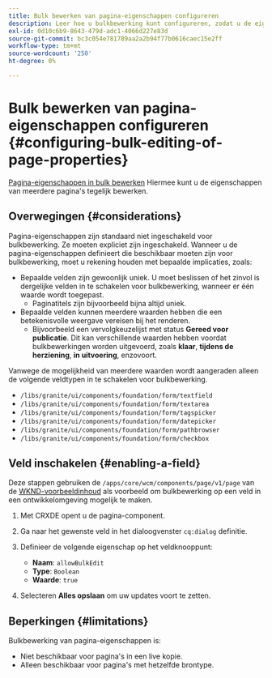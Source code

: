 ```yaml
---
title: Bulk bewerken van pagina-eigenschappen configureren
description: Leer hoe u bulkbewerking kunt configureren, zodat u de eigenschappen van meerdere pagina's tegelijk kunt bewerken.
exl-id: 0d10c6b9-8643-479d-adc1-4066d227e83d
source-git-commit: bc3c054e781789aa2a2b94f77b0616caec15e2ff
workflow-type: tm+mt
source-wordcount: '250'
ht-degree: 0%

---
```


# Bulk bewerken van pagina-eigenschappen configureren {#configuring-bulk-editing-of-page-properties}

[Pagina-eigenschappen in bulk bewerken](/help/sites-cloud/authoring/fundamentals/page-properties.md#from-the-sites-console-multiple-pages) Hiermee kunt u de eigenschappen van meerdere pagina&#39;s tegelijk bewerken.

## Overwegingen {#considerations}

Pagina-eigenschappen zijn standaard niet ingeschakeld voor bulkbewerking. Ze moeten expliciet zijn ingeschakeld. Wanneer u de pagina-eigenschappen definieert die beschikbaar moeten zijn voor bulkbewerking, moet u rekening houden met bepaalde implicaties, zoals:

* Bepaalde velden zijn gewoonlijk uniek. U moet beslissen of het zinvol is dergelijke velden in te schakelen voor bulkbewerking, wanneer er één waarde wordt toegepast.
   * Paginatitels zijn bijvoorbeeld bijna altijd uniek.
* Bepaalde velden kunnen meerdere waarden hebben die een betekenisvolle weergave vereisen bij het renderen.
   * Bijvoorbeeld een vervolgkeuzelijst met status **Gereed voor publicatie**. Dit kan verschillende waarden hebben voordat bulkbewerkingen worden uitgevoerd, zoals **klaar**, **tijdens de herziening**, **in uitvoering**, enzovoort.

Vanwege de mogelijkheid van meerdere waarden wordt aangeraden alleen de volgende veldtypen in te schakelen voor bulkbewerking.

* `/libs/granite/ui/components/foundation/form/textfield`
* `/libs/granite/ui/components/foundation/form/textarea`
* `/libs/granite/ui/components/foundation/form/tagspicker`
* `/libs/granite/ui/components/foundation/form/datepicker`
* `/libs/granite/ui/components/foundation/form/pathbrowser`
* `/libs/granite/ui/components/foundation/form/checkbox`

## Veld inschakelen {#enabling-a-field}

Deze stappen gebruiken de `/apps/core/wcm/components/page/v1/page` van de [WKND-voorbeeldinhoud](/help/implementing/developing/introduction/develop-wknd-tutorial.md) als voorbeeld om bulkbewerking op een veld in een ontwikkelomgeving mogelijk te maken.

1. Met CRXDE opent u de pagina-component.
1. Ga naar het gewenste veld in het dialoogvenster `cq:dialog` definitie.
1. Definieer de volgende eigenschap op het veldknooppunt:

   * **Naam**: `allowBulkEdit`
   * **Type**: `Boolean`
   * **Waarde**: `true`

1. Selecteren **Alles opslaan** om uw updates voort te zetten.

## Beperkingen {#limitations}

Bulkbewerking van pagina-eigenschappen is:

* Niet beschikbaar voor pagina&#39;s in een live kopie.
* Alleen beschikbaar voor pagina&#39;s met hetzelfde brontype.
